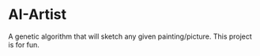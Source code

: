 # AI-Artist
A genetic algorithm that will sketch any given painting/picture. This project is for fun.
